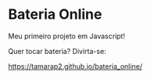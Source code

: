 # Bateria Online

Meu primeiro projeto em Javascript! 

Quer tocar bateria? Divirta-se:

https://tamarap2.github.io/bateria_online/
